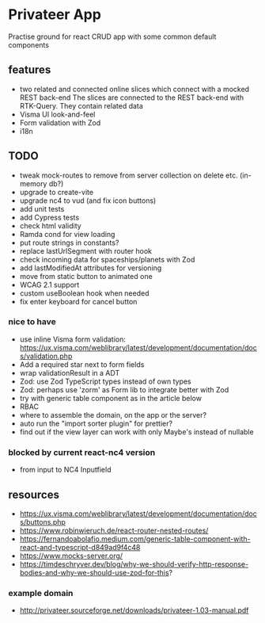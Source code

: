 # Privateer App

Practise ground for react CRUD app with some common default components

## features

- two related and connected online slices which connect with a mocked REST back-end
  The slices are connected to the REST back-end with RTK-Query. They contain related data
- Visma UI look-and-feel
- Form validation with Zod
- i18n

## TODO

- tweak mock-routes to remove from server collection on delete etc. (in-memory db?)
- upgrade to create-vite
- upgrade nc4 to vud (and fix icon buttons)
- add unit tests
- add Cypress tests
- check html validity
- Ramda cond for view loading
- put route strings in constants?
- replace lastUrlSegment with router hook
- check incoming data for spaceships/planets with Zod
- add lastModifiedAt attributes for versioning
- move from static button to animated one
- WCAG 2.1 support
- custom useBoolean hook when needed
- fix enter keyboard for cancel button

### nice to have

- use inline Visma form validation: https://ux.visma.com/weblibrary/latest/development/documentation/docs/validation.php
- Add a required star next to form fields
- wrap validationResult in a ADT
- Zod: use Zod TypeScript types instead of own types
- Zod: perhaps use 'zorm' as Form lib to integrate better with Zod
- try with generic table component as in the article below
- RBAC
- where to assemble the domain, on the app or the server?
- auto run the "import sorter plugin" for prettier?
- find out if the view layer can work with only Maybe's instead of nullable

### blocked by current react-nc4 version

- from input to NC4 Inputfield

## resources

- https://ux.visma.com/weblibrary/latest/development/documentation/docs/buttons.php
- https://www.robinwieruch.de/react-router-nested-routes/
- https://fernandoabolafio.medium.com/generic-table-component-with-react-and-typescript-d849ad9f4c48
- https://www.mocks-server.org/
- https://timdeschryver.dev/blog/why-we-should-verify-http-response-bodies-and-why-we-should-use-zod-for-this?

### example domain

- http://privateer.sourceforge.net/downloads/privateer-1.03-manual.pdf
